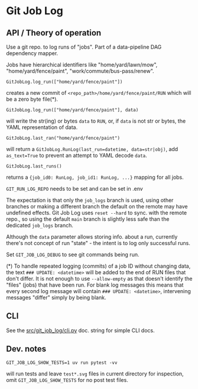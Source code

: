# Git Job Log

## API / Theory of operation

Use a git repo. to log runs of "jobs".  Part of a data-pipeline DAG dependency
mapper.

Jobs have hierarchical identifiers like "home/yard/lawn/mow",
"home/yard/fence/paint", "work/commute/bus-pass/renew".

    GitJobLog.log_run(["home/yard/fence/paint"])

creates a new commit of `<repo_path>/home/yard/fence/paint/RUN` which will be a
zero byte file(*).

    GitJobLog.log_run(["home/yard/fence/paint"], data)

will write the str(ing) or bytes `data` to `RUN`, or, if `data` is not str or
bytes, the YAML representation of data.

    GitJobLog.last_ran("home/yard/fence/paint")

will return a `GitJobLog.RunLog(last_run=datetime, data=str|obj)`, add
`as_text=True` to prevent an attempt to YAML decode `data`.

    GitJobLog.last_runs()

returns a `{job_id0: RunLog, job_id1: RunLog, ...}` mapping for all jobs.

`GIT_RUN_LOG_REPO` needs to be set and can be set in .env

The expectation is that only the `job_logs` branch is used, using other branches or
making a different branch the default on the remote may have undefined effects.
Git Job Log uses `reset --hard` to sync. with the remote repo., so using the default
`main` branch is slightly less safe than the dedicated `job_logs` branch.

Although the `data` parameter allows storing info. about a run, currently
there's not concept of run "state" - the intent is to log only successful runs.

Set `GIT_JOB_LOG_DEBUG` to see git commands being run.

(*) To handle repeated logging (commits) of a job ID without changing data, the
text `### UPDATE: <datetime>` will be added to the end of RUN files that don't
differ.  It is not enough to use `--allow-empty` as that doesn't identify the
"files" (jobs) that have been run.  For blank log messages this means that
every second log message will contain `### UPDATE: <datetime>`, intervening
messages "differ" simply by being blank.

## CLI

See the [src/git_job_log/cli.py](src/git_job_log/cli.py) doc. string for simple CLI
docs.

## Dev. notes

    GIT_JOB_LOG_SHOW_TESTS=1 uv run pytest -vv
    
will run tests and leave `test*.svg` files in current directory for inspection,
omit `GIT_JOB_LOG_SHOW_TESTS` for no post test files.

